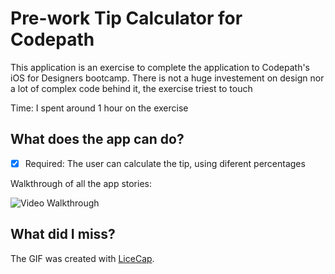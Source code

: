 # Pre-work Tip Calculator for Codepath

This application is an exercise to complete the application to Codepath's iOS for Designers bootcamp. There is not a huge investement on design nor a lot of complex code behind it, the exercise triest to touch

Time: I spent around 1 hour on the exercise

## What does the app can do?

* [x] Required: The user can calculate the tip, using diferent percentages 

Walkthrough of all the app stories:

![Video Walkthrough](http://s24.postimg.org/q5yoc4k91/tips.gif)

## What did I miss?

 
The GIF was created with [LiceCap](http://www.cockos.com/licecap/).

